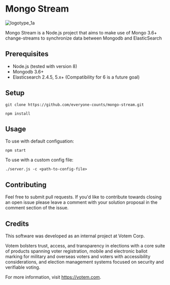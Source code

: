# Mongo Stream

![logotype_1a](https://user-images.githubusercontent.com/36637989/42541267-9785db22-8499-11e8-931a-c84733d07a45.png)

Mongo Stream is a Node.js project that aims to make use of Mongo 3.6+ change-streams
to synchronize data between Mongodb and ElasticSearch

## Prerequisites

* Node.js (tested with version 8)
* Mongodb 3.6+
* Elasticsearch 2.4.5, 5.x+ (Compatibility for 6 is a future goal)

## Setup

```
git clone https://github.com/everyone-counts/mongo-stream.git

npm install
```

## Usage

To use with default configuation:
```
npm start
```

To use with a custom config file:
```
./server.js -c <path-to-config-file>
```

## Contributing

Feel free to submit pull requests. If you'd like to contribute towards closing an open issue please leave a comment with your solution proposal in the comment section of the issue.  

## Credits

This software was developed as an internal project at Votem Corp.

Votem bolsters trust, access, and transparency in elections with a core suite
of products spanning voter registration, mobile and electronic ballot marking
for military and overseas voters and voters with accessibility considerations,
and election management systems focused on security and verifiable voting.

For more information, visit https://votem.com.
